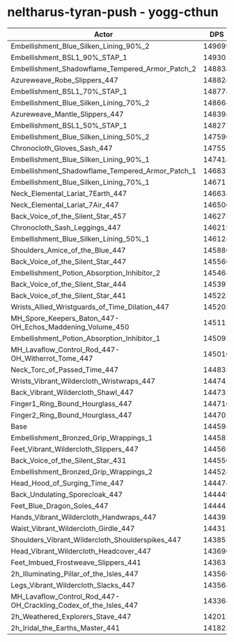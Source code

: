 # neltharus-tyran-push - yogg-cthun
| Actor | DPS | Increase |
|---|:---:|:---:|
|Embellishment_Blue_Silken_Lining_90%_2|149699|3.53%|
|Embellishment_BSL1_90%_STAP_1|149301|3.26%|
|Embellishment_Shadowflame_Tempered_Armor_Patch_2|148838|2.94%|
|Azureweave_Robe_Slippers_447|148824|2.93%|
|Embellishment_BSL1_70%_STAP_1|148778|2.89%|
|Embellishment_Blue_Silken_Lining_70%_2|148664|2.81%|
|Azureweave_Mantle_Slippers_447|148398|2.63%|
|Embellishment_BSL1_50%_STAP_1|148277|2.55%|
|Embellishment_Blue_Silken_Lining_50%_2|147590|2.07%|
|Chronocloth_Gloves_Sash_447|147551|2.05%|
|Embellishment_Blue_Silken_Lining_90%_1|147418|1.95%|
|Embellishment_Shadowflame_Tempered_Armor_Patch_1|146837|1.55%|
|Embellishment_Blue_Silken_Lining_70%_1|146717|1.47%|
|Neck_Elemental_Lariat_7Earth_447|146634|1.41%|
|Neck_Elemental_Lariat_7Air_447|146506|1.32%|
|Back_Voice_of_the_Silent_Star_457|146275|1.16%|
|Chronocloth_Sash_Leggings_447|146219|1.12%|
|Embellishment_Blue_Silken_Lining_50%_1|146128|1.06%|
|Shoulders_Amice_of_the_Blue_447|145880|0.89%|
|Back_Voice_of_the_Silent_Star_447|145560|0.67%|
|Embellishment_Potion_Absorption_Inhibitor_2|145464|0.60%|
|Back_Voice_of_the_Silent_Star_444|145397|0.56%|
|Back_Voice_of_the_Silent_Star_441|145223|0.44%|
|Wrists_Allied_Wristguards_of_Time_Dilation_447|145203|0.42%|
|MH_Spore_Keepers_Baton_447-OH_Echos_Maddening_Volume_450|145111|0.36%|
|Embellishment_Potion_Absorption_Inhibitor_1|145093|0.35%|
|MH_Lavaflow_Control_Rod_447-OH_Witherrot_Tome_447|145016|0.29%|
|Neck_Torc_of_Passed_Time_447|144835|0.17%|
|Wrists_Vibrant_Wildercloth_Wristwraps_447|144741|0.10%|
|Back_Vibrant_Wildercloth_Shawl_447|144732|0.10%|
|Finger1_Ring_Bound_Hourglass_447|144710|0.08%|
|Finger2_Ring_Bound_Hourglass_447|144702|0.07%|
|Base|144594|0.00%|
|Embellishment_Bronzed_Grip_Wrappings_1|144587|0.00%|
|Feet_Vibrant_Wildercloth_Slippers_447|144565|-0.02%|
|Back_Voice_of_the_Silent_Star_431|144550|-0.03%|
|Embellishment_Bronzed_Grip_Wrappings_2|144528|-0.05%|
|Head_Hood_of_Surging_Time_447|144474|-0.08%|
|Back_Undulating_Sporecloak_447|144449|-0.10%|
|Feet_Blue_Dragon_Soles_447|144441|-0.11%|
|Hands_Vibrant_Wildercloth_Handwraps_447|144393|-0.14%|
|Waist_Vibrant_Wildercloth_Girdle_447|144313|-0.19%|
|Shoulders_Vibrant_Wildercloth_Shoulderspikes_447|143853|-0.51%|
|Head_Vibrant_Wildercloth_Headcover_447|143690|-0.63%|
|Feet_Imbued_Frostweave_Slippers_441|143635|-0.66%|
|2h_Illuminating_Pillar_of_the_Isles_447|143566|-0.71%|
|Legs_Vibrant_Wildercloth_Slacks_447|143564|-0.71%|
|MH_Lavaflow_Control_Rod_447-OH_Crackling_Codex_of_the_Isles_447|143364|-0.85%|
|2h_Weathered_Explorers_Stave_447|142012|-1.79%|
|2h_Iridal_the_Earths_Master_441|141822|-1.92%|
